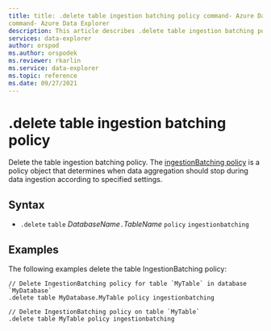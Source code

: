 ```yaml
---
title: title: .delete table ingestion batching policy command- Azure Data Explorer
command- Azure Data Explorer
description: This article describes .delete table ingestion batching policy command in Azure Data Explorer.
services: data-explorer
author: orspod
ms.author: orspodek
ms.reviewer: rkarlin
ms.service: data-explorer
ms.topic: reference
ms.date: 09/27/2021
---
```

# .delete table ingestion batching policy

Delete the table ingestion batching policy. The [ingestionBatching policy](batchingpolicy.md) is a policy object that determines when data aggregation should stop during data ingestion according to specified settings.

## Syntax

* `.delete` `table` *DatabaseName*`.`*TableName* `policy` `ingestionbatching`

## Examples

The following examples delete the table IngestionBatching policy:

```kusto
// Delete IngestionBatching policy for table `MyTable` in database `MyDatabase`
.delete table MyDatabase.MyTable policy ingestionbatching 
```

```kusto
// Delete IngestionBatching policy on table `MyTable`
.delete table MyTable policy ingestionbatching
```